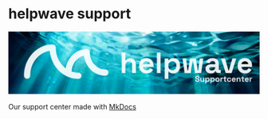 # helpwave support
[![helpwave](./banner.png)](https://support.helpwave.de/)  

Our support center made with [MkDocs](https://www.mkdocs.org/)
